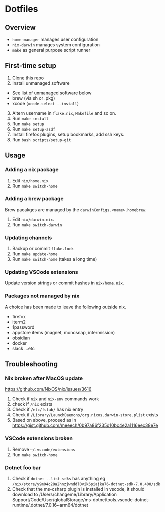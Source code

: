 # Dotfiles

## Overview

* `home-manager` manages user configuration
* `nix-darwin` manages system configuration
* `make` as general purpose script runner

## First-time setup

1. Clone this repo
2. Install unmanaged software
  - See list of unmanaged software below
  - brew (via sh or .pkg)
  - xcode (`xcode-select --install`)
3. Altern username in `flake.nix`, `Makefile` and so on.
4. Run `make install`
5. Run `make setup`
6. Run `make setup-asdf`
7. Install firefox plugins, setup bookmarks, add ssh keys.
8. Run `bash scripts/setup-git`

## Usage

### Adding a nix package

1. Edit `nix/home.nix`.
2. Run `make switch-home`

### Adding a brew package

Brew pacakges are managed by the `darwinConfigs.<name>.homebrew`.

1. Edit `nix/darwin.nix`.
2. Run `make switch-darwin`

### Updating channels

1. Backup or commit `flake.lock`
2. Run `make update-home`
3. Run `make switch-home` (takes a long time)

### Updating VSCode extensions

Update version strings or commit hashes in `nix/home.nix`.

### Packages not managed by nix

A choice has been made to leave the following outside nix.

* firefox
* iterm2
* 1password
* appstore items (magnet, monosnap, intermission)
* obsidian
* docker
* slack
...etc

## Troubleshooting

### Nix broken after MacOS update

https://github.com/NixOS/nix/issues/3616

1. Check if `nix` and `nix-env` commands work
2. check if `/nix` exists
3. Check if `/etc/fstab/` has nix entry
4. Check if `/Library/LaunchDaemons/org.nixos.darwin-store.plist` exists
5. Based on above, proceed as in https://gist.github.com/meeech/0b97a86f235d10bc4e2a1116eec38e7e

### VSCode extensions broken

1. Remove `~/.vscode/extensions`
2. Run `make switch-home`

### Dotnet foo bar

1. Check if `dotnet --list-sdks` has anything eg `/nix/store/y9m04c28a2hnzjwnddl0vik6piajka76-dotnet-sdk-7.0.400/sdk`
2. Check that the ms-csharp plugin is installed in vscode, it should download to /Users/changeme/Library/Application Support/Code/User/globalStorage/ms-dotnettools.vscode-dotnet-runtime/.dotnet/7.0.16~arm64/dotnet
